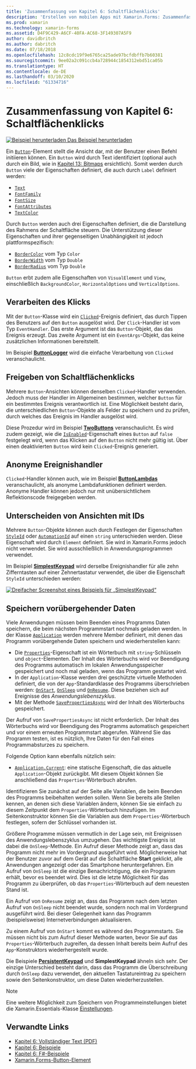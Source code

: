 ```yaml
---
title: 'Zusammenfassung von Kapitel 6: Schaltflächenklicks'
description: 'Erstellen von mobilen Apps mit Xamarin.Forms: Zusammenfassung von Kapitel 6: Schaltflächenklicks'
ms.prod: xamarin
ms.technology: xamarin-forms
ms.assetid: D4F9C429-A6CF-40FA-AC68-3F149307A5F9
author: davidbritch
ms.author: dabritch
ms.date: 07/18/2018
ms.openlocfilehash: 12c8cdc19f9e6765ca25ade97bcfdbffb7b60381
ms.sourcegitcommit: 9ee02a2c091ccb4a728944c1854312ebd51ca05b
ms.translationtype: HT
ms.contentlocale: de-DE
ms.lasthandoff: 03/10/2020
ms.locfileid: "61334716"
---
```

# <a name="summary-of-chapter-6-button-clicks"></a>Zusammenfassung von Kapitel 6: Schaltflächenklicks

[![Beispiel herunterladen](~/media/shared/download.png) Das Beispiel herunterladen](https://github.com/xamarin/xamarin-forms-book-samples/tree/master/Chapter06)

Ein [`Button`](xref:Xamarin.Forms.Button)-Element stellt die Ansicht dar, mit der Benutzer einen Befehl initiieren können. Ein `Button` wird durch Text identifiziert (optional auch durch ein Bild, wie in [Kapitel 13: Bitmaps](chapter13.md) ersichtlich). Somit werden durch `Button` viele der Eigenschaften definiert, die auch durch `Label` definiert werden:

- [`Text`](xref:Xamarin.Forms.Button.Text)
- [`FontFamily`](xref:Xamarin.Forms.Button.FontFamily)
- [`FontSize`](xref:Xamarin.Forms.Button.FontSize)
- [`FontAttributes`](xref:Xamarin.Forms.Button.FontAttributes)
- [`TextColor`](xref:Xamarin.Forms.Button.TextColor)

Durch `Button` werden auch drei Eigenschaften definiert, die die Darstellung des Rahmens der Schaltfläche steuern. Die Unterstützung dieser Eigenschaften und ihrer gegenseitigen Unabhängigkeit ist jedoch plattformspezifisch:

- [`BorderColor`](xref:Xamarin.Forms.Button.BorderColor) vom Typ `Color`
- [`BorderWidth`](xref:Xamarin.Forms.Button.BorderWidth) vom Typ `Double`
- [`BorderRadius`](xref:Xamarin.Forms.Button.BorderRadius) vom Typ `Double`

`Button` erbt zudem alle Eigenschaften von `VisualElement` und `View`, einschließlich `BackgroundColor`, `HorizontalOptions` und `VerticalOptions`.

## <a name="processing-the-click"></a>Verarbeiten des Klicks

Mit der `Button`-Klasse wird ein [`Clicked`](xref:Xamarin.Forms.Button.Clicked)-Ereignis definiert, das durch Tippen des Benutzers auf den `Button` ausgelöst wird. Der `Click`-Handler ist vom Typ `EventHandler`. Das erste Argument ist das `Button`-Objekt, das das Ereignis erzeugt. Das zweite Argument ist ein `EventArgs`-Objekt, das keine zusätzlichen Informationen bereitstellt.

Im Beispiel [**ButtonLogger**](https://github.com/xamarin/xamarin-forms-book-samples/tree/master/Chapter06/ButtonLogger) wird die einfache Verarbeitung von `Clicked` veranschaulicht.

## <a name="sharing-button-clicks"></a>Freigeben von Schaltflächenklicks

Mehrere `Button`-Ansichten können denselben `Clicked`-Handler verwenden. Jedoch muss der Handler im Allgemeinen bestimmen, welcher `Button` für ein bestimmtes Ereignis verantwortlich ist. Eine Möglichkeit besteht darin, die unterschiedlichen `Button`-Objekte als Felder zu speichern und zu prüfen, durch welches das Ereignis im Handler ausgelöst wird.

Diese Prozedur wird im Beispiel [**TwoButtons**](https://github.com/xamarin/xamarin-forms-book-samples/tree/master/Chapter06/TwoButtons) veranschaulicht. Es wird zudem gezeigt, wie die [`IsEnabled`](xref:Xamarin.Forms.VisualElement.IsEnabled)-Eigenschaft eines `Button` auf `false` festgelegt wird, wenn das Klicken auf den `Button` nicht mehr gültig ist. Über einen deaktivierten `Button` wird kein `Clicked`-Ereignis generiert.

## <a name="anonymous-event-handlers"></a>Anonyme Ereignishandler

`Clicked`-Handler können auch, wie im Beispiel [**ButtonLambdas**](https://github.com/xamarin/xamarin-forms-book-samples/tree/master/Chapter06/ButtonLambdas) veranschaulicht, als anonyme Lambdafunktionen definiert werden. Anonyme Handler können jedoch nur mit unübersichtlichem Reflektionscode freigegeben werden.

## <a name="distinguishing-views-with-ids"></a>Unterscheiden von Ansichten mit IDs

Mehrere `Button`-Objekte können auch durch Festlegen der Eigenschaften [`StyleId`](xref:Xamarin.Forms.Element.StyleId) oder [`AutomationId`](xref:Xamarin.Forms.Element.AutomationId) auf einen `string` unterschieden werden. Diese Eigenschaft wird durch `Element` definiert. Sie wird in Xamarin.Forms jedoch nicht verwendet. Sie wird ausschließlich in Anwendungsprogrammen verwendet.

Im Beispiel [**SimplestKeypad**](https://github.com/xamarin/xamarin-forms-book-samples/tree/master/Chapter06/SimplestKeypad) wird derselbe Ereignishandler für alle zehn Zifferntasten auf einer Zehnertastatur verwendet, die über die Eigenschaft `StyleId` unterschieden werden:

[![Dreifacher Screenshot eines Beispiels für „SimplestKeypad“](images/ch06fg04-small.png "Rechner")](images/ch06fg04-large.png#lightbox "Rechner")

## <a name="saving-transient-data"></a>Speichern vorübergehender Daten

Viele Anwendungen müssen beim Beenden eines Programms Daten speichern, die beim nächsten Programmstart nochmals geladen werden. In der Klasse [`Application`](xref:Xamarin.Forms.Application) werden mehrere Member definiert, mit denen das Programm vorübergehende Daten speichern und wiederherstellen kann:

- Die [`Properties`](xref:Xamarin.Forms.Application.Properties)-Eigenschaft ist ein Wörterbuch mit `string`-Schlüsseln und `object`-Elementen. Der Inhalt des Wörterbuchs wird vor Beendigung des Programms automatisch im lokalen Anwendungsspeicher gespeichert und noch mal geladen, wenn das Programm gestartet wird.
- In der `Application`-Klasse werden drei geschützte virtuelle Methoden definiert, die von der `App`-Standardklasse des Programms überschrieben werden: [`OnStart`](xref:Xamarin.Forms.Application.OnStart), [`OnSleep`](xref:Xamarin.Forms.Application.OnSleep) und [`OnResume`](xref:Xamarin.Forms.Application.OnResume). Diese beziehen sich auf Ereignisse des *Anwendungslebenszyklus*.
- Mit der Methode [`SavePropertiesAsync`](xref:Xamarin.Forms.Application.SavePropertiesAsync) wird der Inhalt des Wörterbuchs gespeichert.

Der Aufruf von `SavePropertiesAsync` ist nicht erforderlich. Der Inhalt des Wörterbuchs wird vor Beendigung des Programms automatisch gespeichert und vor einem erneuten Programmstart abgerufen. Während Sie das Programm testen, ist es nützlich, Ihre Daten für den Fall eines Programmabsturzes zu speichern.

Folgende Option kann ebenfalls nützlich sein:

- [`Application.Current`](xref:Xamarin.Forms.Application.Current): eine statische Eigenschaft, die das aktuelle `Application`-Objekt zurückgibt. Mit diesem Objekt können Sie anschließend das `Properties`-Wörterbuch abrufen.

Identifizieren Sie zunächst auf der Seite alle Variablen, die beim Beenden des Programms beibehalten werden sollen. Wenn Sie bereits alle Stellen kennen, an denen sich diese Variablen ändern, können Sie sie einfach zu diesem Zeitpunkt dem `Properties`-Wörterbuch hinzufügen. Im Seitenkonstruktor können Sie die Variablen aus dem `Properties`-Wörterbuch festlegen, sofern der Schlüssel vorhanden ist.

Größere Programme müssen vermutlich in der Lage sein, mit Ereignissen des Anwendungslebenszyklus umzugehen. Das wichtigste Ereignis ist dabei die `OnSleep`-Methode. Ein Aufruf dieser Methode zeigt an, dass das Programm nicht mehr im Vordergrund ausgeführt wird. Möglicherweise hat der Benutzer zuvor auf dem Gerät auf die Schaltfläche **Start** geklickt, alle Anwendungen angezeigt oder das Smartphone heruntergefahren. Ein Aufruf von `OnSleep` ist die einzige Benachrichtigung, die ein Programm erhält, bevor es beendet wird. Dies ist die letzte Möglichkeit für das Programm zu überprüfen, ob das `Properties`-Wörterbuch auf dem neuesten Stand ist.

Ein Aufruf von `OnResume` zeigt an, dass das Programm nach dem letzten Aufruf von `OnSleep` nicht beendet wurde, sondern noch mal im Vordergrund ausgeführt wird. Bei dieser Gelegenheit kann das Programm (beispielsweise) Internetverbindungen aktualisieren.

Zu einem Aufruf von `OnStart` kommt es während des Programmstarts. Sie müssen nicht bis zum Aufruf dieser Methode warten, bevor Sie auf das `Properties`-Wörterbuch zugreifen, da dessen Inhalt bereits beim Aufruf des `App`-Konstruktors wiederhergestellt wurde.

Die Beispiele [**PersistentKeypad**](https://github.com/xamarin/xamarin-forms-book-samples/tree/master/Chapter06/PersistentKeypad) und **SimplestKeypad** ähneln sich sehr. Der einzige Unterschied besteht darin, dass das Programm die Überschreibung durch `OnSleep` dazu verwendet, den aktuellen Tastatureintrag zu speichern sowie den Seitenkonstruktor, um diese Daten wiederherzustellen.

> [!NOTE]
> Eine weitere Möglichkeit zum Speichern von Programmeinstellungen bietet die Xamarin.Essentials-Klasse [Einstellungen](~/essentials/preferences.md).

## <a name="related-links"></a>Verwandte Links

- [Kapitel 6: Vollständiger Text (PDF)](https://download.xamarin.com/developer/xamarin-forms-book/XamarinFormsBook-Ch06-Apr2016.pdf)
- [Kapitel 6: Beispiele](https://github.com/xamarin/xamarin-forms-book-samples/tree/master/Chapter06)
- [Kapitel 6: F#-Beispiele](https://github.com/xamarin/xamarin-forms-book-samples/tree/master/Chapter06/FS)
- [Xamarin.Forms-Button-Element](~/xamarin-forms/user-interface/button.md)
